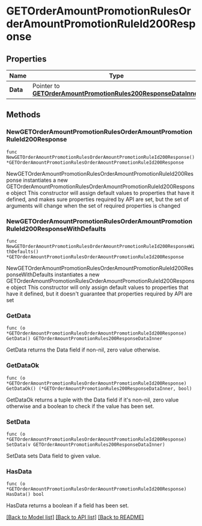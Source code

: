 # GETOrderAmountPromotionRulesOrderAmountPromotionRuleId200Response

## Properties

Name | Type | Description | Notes
------------ | ------------- | ------------- | -------------
**Data** | Pointer to [**GETOrderAmountPromotionRules200ResponseDataInner**](GETOrderAmountPromotionRules200ResponseDataInner.md) |  | [optional] 

## Methods

### NewGETOrderAmountPromotionRulesOrderAmountPromotionRuleId200Response

`func NewGETOrderAmountPromotionRulesOrderAmountPromotionRuleId200Response() *GETOrderAmountPromotionRulesOrderAmountPromotionRuleId200Response`

NewGETOrderAmountPromotionRulesOrderAmountPromotionRuleId200Response instantiates a new GETOrderAmountPromotionRulesOrderAmountPromotionRuleId200Response object
This constructor will assign default values to properties that have it defined,
and makes sure properties required by API are set, but the set of arguments
will change when the set of required properties is changed

### NewGETOrderAmountPromotionRulesOrderAmountPromotionRuleId200ResponseWithDefaults

`func NewGETOrderAmountPromotionRulesOrderAmountPromotionRuleId200ResponseWithDefaults() *GETOrderAmountPromotionRulesOrderAmountPromotionRuleId200Response`

NewGETOrderAmountPromotionRulesOrderAmountPromotionRuleId200ResponseWithDefaults instantiates a new GETOrderAmountPromotionRulesOrderAmountPromotionRuleId200Response object
This constructor will only assign default values to properties that have it defined,
but it doesn't guarantee that properties required by API are set

### GetData

`func (o *GETOrderAmountPromotionRulesOrderAmountPromotionRuleId200Response) GetData() GETOrderAmountPromotionRules200ResponseDataInner`

GetData returns the Data field if non-nil, zero value otherwise.

### GetDataOk

`func (o *GETOrderAmountPromotionRulesOrderAmountPromotionRuleId200Response) GetDataOk() (*GETOrderAmountPromotionRules200ResponseDataInner, bool)`

GetDataOk returns a tuple with the Data field if it's non-nil, zero value otherwise
and a boolean to check if the value has been set.

### SetData

`func (o *GETOrderAmountPromotionRulesOrderAmountPromotionRuleId200Response) SetData(v GETOrderAmountPromotionRules200ResponseDataInner)`

SetData sets Data field to given value.

### HasData

`func (o *GETOrderAmountPromotionRulesOrderAmountPromotionRuleId200Response) HasData() bool`

HasData returns a boolean if a field has been set.


[[Back to Model list]](../README.md#documentation-for-models) [[Back to API list]](../README.md#documentation-for-api-endpoints) [[Back to README]](../README.md)


